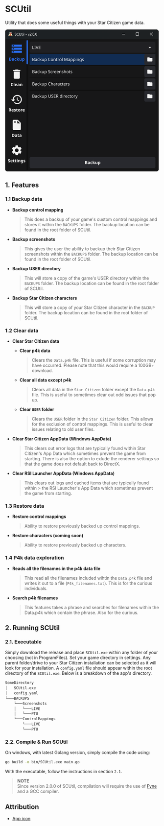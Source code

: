 # SCUtil

Utility that does some useful things with your Star Citizen game data.

![Local image](docs/images/SCUtil.png)

## 1. Features

### 1.1 Backup data

- **Backup control mapping**

  > This does a backup of your game's custom control mappings and stores it within the `BACKUPS` folder.
  > The backup location can be found in the root folder of SCUtil.

- **Backup screenshots**

  > This gives the user the ability to backup their Star Citizen screenshots within the `BACKUPS` folder.
  > The backup location can be found in the root folder of SCUtil.

- **Backup USER directory**

  > This will store a copy of the game's USER directory within the `BACKUPS` folder.
  > The backup location can be found in the root folder of SCUtil.

- **Backup Star Citizen characters**

  > This will store a copy of your Star Citizen character in the `BACKUP` folder.
  > The backup location can be found in the root folder of SCUtil.

### 1.2 Clear data

- **Clear Star Citizen data**

  - **Clear p4k data**

    > Clears the `Data.p4k` file. This is useful if some corruption may have occurred. Please note that this
    > would require a 100GB+ download. 

  - **Clear all data except p4k**

    > Clears all data in the `Star Citizen` folder except the `Data.p4k` file. This is useful
    > to sometimes clear out odd issues that pop up.

  - **Clear `USER` folder**

    > Clears the `USER` folder in the `Star Citizen` folder. This allows for the exclusion of control mappings. This
    > is useful to clear issues relating to old user files.

- **Clear Star Citizen AppData (Windows AppData)**

  > This clears out error logs that are typically found within Star Citizen's App Data which sometimes prevent
  > the game from starting. There is also the option to exlude the renderer settings so that the game does not default 
  > back to DirectX.

- **Clear RSI Launcher AppData (Windows AppData)**

  > This clears out logs and cached items that are typically found within > the RSI Launcher's App Data which sometimes prevent the game from
  > starting.

### 1.3 Restore data

- **Restore control mappings**
  
  > Ability to restore previously backed up control mappings.

- **Restore characters (coming soon)**

  > Ability to restore previously backed up characters.

### 1.4 P4k data exploration

- **Reads all the filenames in the p4k data file**

  > This read all the filenames included wihtin the `Data.p4k` file and
  > writes it out to a file (`P4k_filenames.txt`). This is for the curious
  > individuals.

- **Search p4k filenames**

  > This features takes a phrase and searches for filenames within the
  > Data.p4k which contain the phrase. Also for the curious.

## 2. Running SCUtil

### 2.1. Executable

Simply download the release and place `SCUtil.exe` within any folder of your choosing (not in ProgramFiles). Set your game directory in settings. Any parent folder/drive to your Star Citizen installation can be selected as it will look for your installation. A `config.yaml` file should appear within the root directory of the `SCUtil.exe`. Below is a breakdown of the app's directory.

```txt
SomeDirectory
│   SCUtil.exe
│   config.yaml
└───BACKUPS
    └───Screenshots
    │   └───LIVE
    │   └───PTU
    └───ControlMappings
        └───LIVE
        └───PTU

```

### 2.2. Compile & Run SCUtil

On windows, with latest Golang version, simply compile the code using:

```bash
go build -o bin/SCUtil.exe main.go
```

With the executable, follow the instructions in section `2.1`.

> **NOTE** <br>
> Since version 2.0.0 of SCUtil, compilation will require the use of [Fyne](https://github.com/fyne-io/fyne) and a GCC compiler.
>

## Attribution

* [App icon](https://www.flaticon.com/free-icons/spaceship)